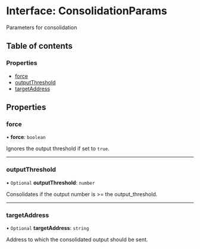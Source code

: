 # Interface: ConsolidationParams

Parameters for consolidation

## Table of contents

### Properties

- [force](ConsolidationParams.md#force)
- [outputThreshold](ConsolidationParams.md#outputthreshold)
- [targetAddress](ConsolidationParams.md#targetaddress)

## Properties

### force

• **force**: `boolean`

Ignores the output threshold if set to `true`.

___

### outputThreshold

• `Optional` **outputThreshold**: `number`

Consolidates if the output number is >= the output_threshold.

___

### targetAddress

• `Optional` **targetAddress**: `string`

Address to which the consolidated output should be sent.
